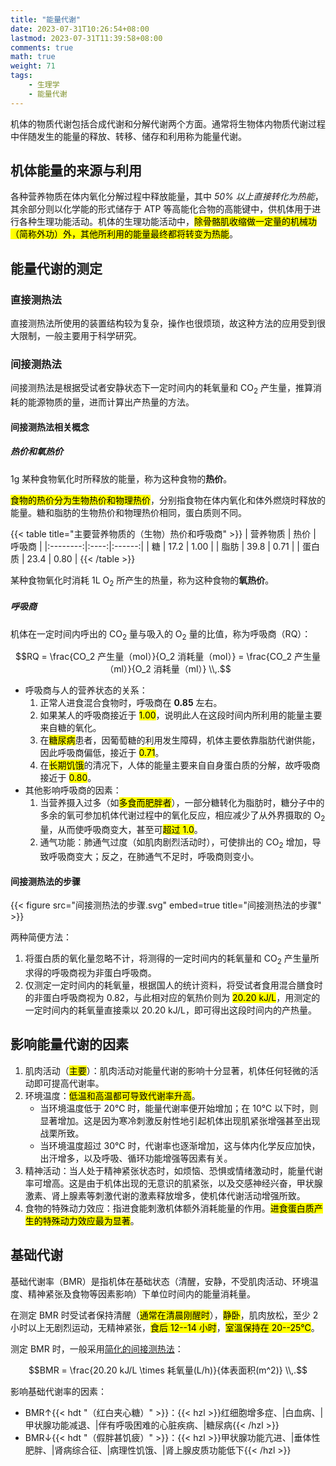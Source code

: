 ```yaml
---
title: "能量代谢"
date: 2023-07-31T10:26:54+08:00
lastmod: 2023-07-31T11:39:58+08:00
comments: true
math: true
weight: 71
tags:
    - 生理学
    - 能量代谢
---
```


机体的物质代谢包括合成代谢和分解代谢两个方面。通常将生物体内物质代谢过程中伴随发生的能量的释放、转移、储存和利用称为能量代谢。

<!--more-->

## 机体能量的来源与利用

各种营养物质在体内氧化分解过程中释放能量，其中 *50% 以上直接转化为热能*，其余部分则以化学能的形式储存于 ATP 等高能化合物的高能键中，供机体用于进行各种生理功能活动。机体的生理功能活动中，<mark>除骨骼肌收缩做一定量的机械功（简称外功）外，其他所利用的能量最终都将转变为热能</mark>。

## 能量代谢的测定

### 直接测热法

直接测热法所使用的装置结构较为复杂，操作也很烦琐，故这种方法的应用受到很大限制，一般主要用于科学研究。

### 间接测热法

间接测热法是根据受试者安静状态下一定时间内的耗氧量和 CO<sub>2</sub> 产生量，推算消耗的能源物质的量，进而计算出产热量的方法。

#### 间接测热法相关概念

##### 热价和氧热价

1g 某种食物氧化时所释放的能量，称为这种食物的**热价**。

<mark>食物的热价分为生物热价和物理热价</mark>，分别指食物在体内氧化和体外燃烧时释放的能量。糖和脂肪的生物热价和物理热价相同，蛋白质则不同。

{{< table title="主要营养物质的（生物）热价和呼吸商" >}}
| 营养物质 | 热价 | 呼吸商 |
|:--------:|:----:|:------:|
|    糖    | 17.2 |  1.00  |
|   脂肪   | 39.8 |  0.71  |
|  蛋白质  | 23.4 |  0.80  |
{{< /table >}}

某种食物氧化时消耗 1L O<sub>2</sub> 所产生的热量，称为这种食物的**氧热价**。

##### 呼吸商

机体在一定时间内呼出的 CO<sub>2</sub> 量与吸入的 O<sub>2</sub> 量的比值，称为呼吸商（RQ）：

$$RQ = \frac{CO_2 产生量（mol）}{O_2 消耗量（mol）} = \frac{CO_2 产生量（ml）}{O_2 消耗量（ml）}
\\,.$$

- 呼吸商与人的营养状态的关系：
    1. 正常人进食混合食物时，呼吸商在 **0.85** 左右。
    2. 如果某人的呼吸商接近于 <mark>1.00</mark>，说明此人在这段时间内所利用的能量主要来自糖的氧化。
    3. 在<mark>糖尿病</mark>患者，因葡萄糖的利用发生障碍，机体主要依靠脂肪代谢供能，因此呼吸商偏低，接近于 <mark>0.71</mark>。
    4. 在<mark>长期饥饿</mark>的清况下，人体的能量主要来自自身蛋白质的分解，故呼吸商接近于 <mark>0.80</mark>。
- 其他影响呼吸商的因素：
    1. 当营养摄入过多（如<mark>多食而肥胖者</mark>），一部分糖转化为脂肪时，糖分子中的多余的氧可参加机体代谢过程中的氧化反应，相应减少了从外界摄取的 O<sub>2</sub> 量，从而使呼吸商变大，甚至可<mark>超过 1.0</mark>。
    2. 通气功能：肺通气过度（如肌肉剧烈活动时），可使排出的 CO<sub>2</sub> 增加，导致呼吸商变大；反之，在肺通气不足时，呼吸商则变小。

#### 间接测热法的步骤

{{< figure src="间接测热法的步骤.svg" embed=true title="间接测热法的步骤" >}}

两种简便方法：

1. 将蛋白质的氧化量忽略不计，将测得的一定时间内的耗氧量和 CO<sub>2</sub> 产生量所求得的呼吸商视为非蛋白呼吸商。
2. 仅测定一定时间内的耗氧量，根据国人的统计资料，将受试者食用混合膳食时的非蛋白呼吸商视为 0.82，与此相对应的氧热价则为 <mark>20.20 kJ/L</mark>，用测定的一定时间内的耗氧量直接乘以 20.20 kJ/L，即可得出这段时间内的产热量。

## 影响能量代谢的因素

1. 肌肉活动（<mark>主要</mark>）：肌肉活动对能量代谢的影响十分显著，机体任何轻微的活动即可提高代谢率。
2. 环境温度：<mark>低温和高温都可导致代谢率升高</mark>。
    - 当环境温度低于 20℃ 时，能量代谢率便开始增加；在 10℃ 以下时，则显著增加。这是因为寒冷刺激反射性地引起机体出现肌紧张增强甚至出现战栗所致。
    - 当环境温度超过 30℃ 时，代谢率也逐渐增加，这与体内化学反应加快，出汗增多，以及呼吸、循环功能增强等因素有关。
3. 精神活动：当人处于精神紧张状态时，如烦恼、恐惧或情绪激动时，能量代谢率可增高。这是由于机体出现的无意识的肌紧张，以及交感神经兴奋，甲状腺激素、肾上腺素等刺激代谢的激素释放增多，使机体代谢活动增强所致。
4. 食物的特殊动力效应：指进食能刺激机体额外消耗能量的作用。<mark>进食蛋白质产生的特殊动力效应最为显著</mark>。

## 基础代谢

基础代谢率（BMR）是指机体在基础状态（清醒，安静，不受肌肉活动、环境温度、精神紧张及食物等因素影响）下单位时间内的能量消耗量。

在测定 BMR 时受试者保持清醒（<mark>通常在清晨刚醒时</mark>），<mark>静卧</mark>，肌肉放松，至少 2 小时以上无剧烈运动，无精神紧张，<mark>食后 12--14 小时</mark>，<mark>室溫保持在 20--25℃</mark>。

测定 BMR 时，一般采用[简化的间接测热法](#间接测热法的步骤)：

$$BMR = \frac{20.20 kJ/L \times 耗氧量(L/h)}{体表面积(m^2)}
\\,.$$

影响基础代谢率的因素：

- BMR↑{{< hdt "（红白夹心糖）" >}}：{{< hzl >}}红细胞增多症、|白血病、|甲状腺功能减退、|伴有呼吸困难的心脏疾病、|糖尿病{{< /hzl >}}
- BMR↓{{< hdt "（假胖甚饥疲）" >}}：{{< hzl >}}甲状腺功能亢进、|垂体性肥胖、|肾病综合征、|病理性饥饿、|肾上腺皮质功能低下{{< /hzl >}}
